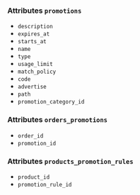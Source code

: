 

### Attributes `promotions`
* `description`
* `expires_at`
* `starts_at`
* `name`
* `type`
* `usage_limit`
* `match_policy`
* `code`
* `advertise`
* `path`
* `promotion_category_id`


### Attributes `orders_promotions`
* `order_id`
* `promotion_id`


### Attributes `products_promotion_rules`
* `product_id`
* `promotion_rule_id`

